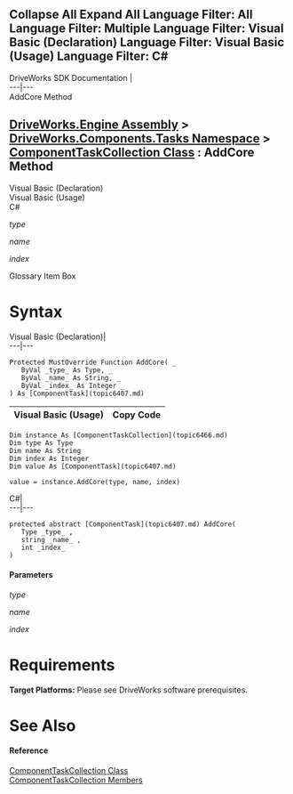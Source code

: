 Collapse All Expand All Language Filter: All  Language Filter: Multiple  Language Filter: Visual Basic (Declaration) Language Filter: Visual Basic (Usage) Language Filter: C#  
---  
DriveWorks SDK Documentation  |   
---|---  
AddCore Method   
  
[DriveWorks.Engine Assembly](topic2156.md) > [DriveWorks.Components.Tasks Namespace](topic6391.md) > [ComponentTaskCollection Class](topic6466.md) : AddCore Method  
---  
  
Visual Basic (Declaration)    
Visual Basic (Usage)    
C# 

_type_
    

_name_
    

_index_
    

Glossary Item Box

# Syntax

Visual Basic (Declaration)|   
---|---  
      
    
    Protected MustOverride Function AddCore( _
       ByVal _type_ As Type, _
       ByVal _name_ As String, _
       ByVal _index_ As Integer _
    ) As [ComponentTask](topic6407.md)  
  
Visual Basic (Usage)| Copy Code  
---|---  
      
    
    Dim instance As [ComponentTaskCollection](topic6466.md)
    Dim type As Type
    Dim name As String
    Dim index As Integer
    Dim value As [ComponentTask](topic6407.md)
     
    value = instance.AddCore(type, name, index)  
  
C#|   
---|---  
      
    
    protected abstract [ComponentTask](topic6407.md) AddCore( 
       Type _type_ ,
       string _name_ ,
       int _index_
    )  
  
#### Parameters

 _type_
    
_name_
    
_index_
    

# Requirements

**Target Platforms:** Please see DriveWorks software prerequisites.

# See Also

#### Reference

[ComponentTaskCollection Class](topic6466.md)   
[ComponentTaskCollection Members](topic6467.md)


